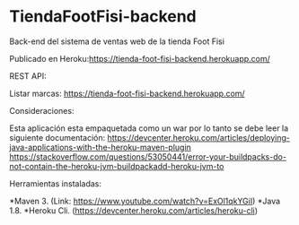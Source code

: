 # TiendaFootFisi-backend
Back-end del sistema de ventas web de la tienda Foot Fisi

Publicado en Heroku:https://tienda-foot-fisi-backend.herokuapp.com/

REST API:

Listar marcas: https://tienda-foot-fisi-backend.herokuapp.com/

Consideraciones:

Esta aplicación esta empaquetada como un war por lo tanto se debe leer la siguiente documentación:
https://devcenter.heroku.com/articles/deploying-java-applications-with-the-heroku-maven-plugin
https://stackoverflow.com/questions/53050441/error-your-buildpacks-do-not-contain-the-heroku-jvm-buildpackadd-heroku-jvm-to

Herramientas instaladas:

*Maven 3. (Link: https://www.youtube.com/watch?v=ExOl1qkYGiI)
*Java 1.8.
*Heroku Cli. (https://devcenter.heroku.com/articles/heroku-cli)
